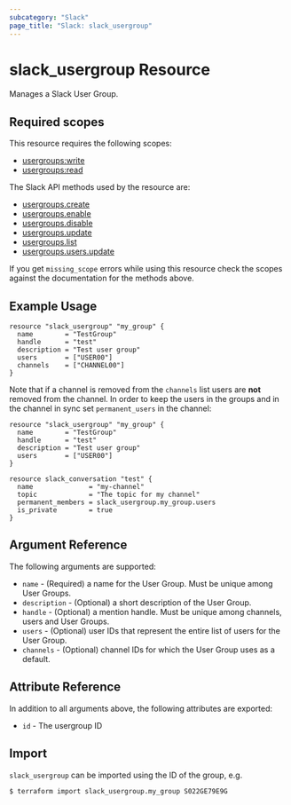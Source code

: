 ```yaml
---
subcategory: "Slack"
page_title: "Slack: slack_usergroup"
---
```


# slack_usergroup Resource

Manages a Slack User Group.

## Required scopes

This resource requires the following scopes:

- [usergroups:write](https://api.slack.com/scopes/usergroups:write)
- [usergroups:read](https://api.slack.com/scopes/usergroups:read)

The Slack API methods used by the resource are:

- [usergroups.create](https://api.slack.com/methods/usergroups.create)
- [usergroups.enable](https://api.slack.com/methods/usergroups.enable)
- [usergroups.disable](https://api.slack.com/methods/usergroups.disable)
- [usergroups.update](https://api.slack.com/methods/usergroups.update)
- [usergroups.list](https://api.slack.com/methods/usergroups.list)
- [usergroups.users.update](https://api.slack.com/methods/usergroups.users.update)

If you get `missing_scope` errors while using this resource check the scopes against
the documentation for the methods above.

## Example Usage

```hcl
resource "slack_usergroup" "my_group" {
  name        = "TestGroup"
  handle      = "test"
  description = "Test user group"
  users       = ["USER00"]
  channels    = ["CHANNEL00"]
}
```

Note that if a channel is removed from the `channels` list users are
**not** removed from the channel. In order to keep the users in the
groups and in the channel in sync set `permanent_users` in the channel:

```hcl
resource "slack_usergroup" "my_group" {
  name        = "TestGroup"
  handle      = "test"
  description = "Test user group"
  users       = ["USER00"]
}

resource slack_conversation "test" {
  name              = "my-channel"
  topic             = "The topic for my channel"
  permanent_members = slack_usergroup.my_group.users
  is_private        = true
}
```

## Argument Reference

The following arguments are supported:

- `name` - (Required) a name for the User Group. Must be unique among User Groups.
- `description` - (Optional) a short description of the User Group.
- `handle` - (Optional) a mention handle. Must be unique among channels, users
  and User Groups.
- `users` - (Optional) user IDs that represent the entire list of users for the
  User Group.
- `channels` - (Optional) channel IDs for which the User Group uses as a default.

## Attribute Reference

In addition to all arguments above, the following attributes are exported:

- `id` - The usergroup ID

## Import

`slack_usergroup` can be imported using the ID of the group, e.g.

```shell
$ terraform import slack_usergroup.my_group S022GE79E9G
```